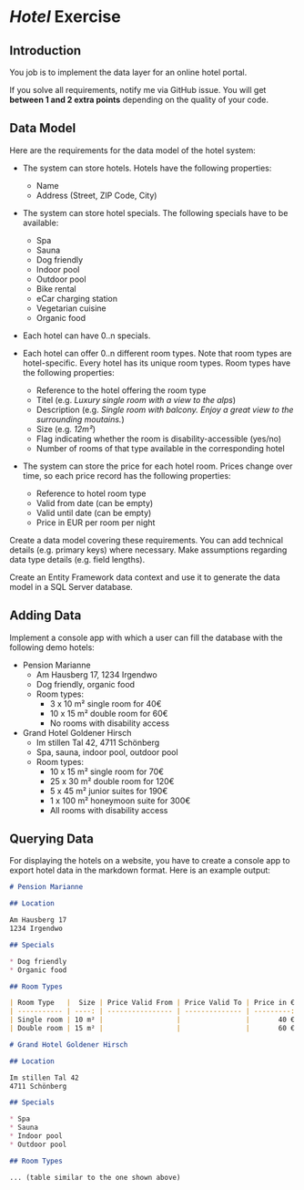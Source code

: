 # *Hotel* Exercise

## Introduction

You job is to implement the data layer for an online hotel portal.

If you solve all requirements, notify me via GitHub issue. You will get **between 1 and 2 extra points** depending on the quality of your code.

## Data Model

Here are the requirements for the data model of the hotel system:

* The system can store hotels. Hotels have the following properties:
  * Name
  * Address (Street, ZIP Code, City)

* The system can store hotel specials. The following specials have to be available:
  * Spa
  * Sauna
  * Dog friendly
  * Indoor pool
  * Outdoor pool
  * Bike rental
  * eCar charging station
  * Vegetarian cuisine
  * Organic food

* Each hotel can have 0..n specials.

* Each hotel can offer 0..n different room types. Note that room types are hotel-specific. Every hotel has its unique room types. Room types have the following properties:
  * Reference to the hotel offering the room type
  * Titel (e.g. *Luxury single room with a view to the alps*)
  * Description (e.g. *Single room with balcony. Enjoy a great view to the surrounding moutains.*)
  * Size (e.g. *12m²*)
  * Flag indicating whether the room is disability-accessible (yes/no)
  * Number of rooms of that type available in the corresponding hotel

* The system can store the price for each hotel room. Prices change over time, so each price record has the following properties:
  * Reference to hotel room type
  * Valid from date (can be empty)
  * Valid until date (can be empty)
  * Price in EUR per room per night

Create a data model covering these requirements. You can add technical details (e.g. primary keys) where necessary. Make assumptions regarding data type details (e.g. field lengths).

Create an Entity Framework data context and use it to generate the data model in a SQL Server database.

## Adding Data

Implement a console app with which a user can fill the database with the following demo hotels:

* Pension Marianne
  * Am Hausberg 17, 1234 Irgendwo
  * Dog friendly, organic food
  * Room types:
    * 3 x 10 m² single room for 40€
    * 10 x 15 m² double room for 60€
    * No rooms with disability access
* Grand Hotel Goldener Hirsch
  * Im stillen Tal 42, 4711 Schönberg
  * Spa, sauna, indoor pool, outdoor pool
  * Room types:
    * 10 x 15 m² single room for 70€
    * 25 x 30 m² double room for 120€
    * 5 x 45 m² junior suites for 190€
    * 1 x 100 m² honeymoon suite for 300€
    * All rooms with disability access

## Querying Data

For displaying the hotels on a website, you have to create a console app to export hotel data in the markdown format. Here is an example output:

```md
# Pension Marianne

## Location

Am Hausberg 17
1234 Irgendwo

## Specials

* Dog friendly
* Organic food

## Room Types

| Room Type   |  Size | Price Valid From | Price Valid To | Price in € |
| ----------- | ----: | ---------------- | -------------- | ---------: |
| Single room | 10 m² |                  |                |       40 € |
| Double room | 15 m² |                  |                |       60 € |

# Grand Hotel Goldener Hirsch

## Location

Im stillen Tal 42
4711 Schönberg

## Specials

* Spa
* Sauna
* Indoor pool
* Outdoor pool

## Room Types

... (table similar to the one shown above)

```
